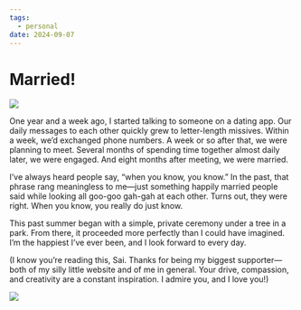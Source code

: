 ```yaml
---
tags:
  - personal
date: 2024-09-07
---
```

# Married!

![](/_stuff/attachments/S__71090182.jpg)

<span class="firstletter">O</span><span class="firstwords">ne year and a week ago</span>, I started talking to someone on a dating app. Our daily messages to each other quickly grew to letter-length missives. Within a week, we’d exchanged phone numbers. A week or so after that, we were planning to meet. Several months of spending time together almost daily later, we were engaged. And eight months after meeting, we were married.

I’ve always heard people say, “when you know, you know.” In the past, that phrase rang meaningless to me—just something happily married people said while looking all goo-goo gah-gah at each other. Turns out, they were right. When you know, you really do just know.

This past summer began with a simple, private ceremony under a tree in a park. From there, it proceeded more perfectly than I could have imagined. I’m the happiest I’ve ever been, and I look forward to every day.

(I know you’re reading this, Sai. Thanks for being my biggest supporter—both of my silly little website and of me in general. Your drive, compassion, and creativity are a constant inspiration. I admire you, and I love you!)

![](/_stuff/attachments/S__71082026_0.jpg)